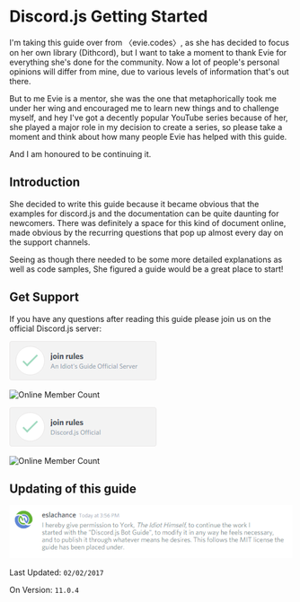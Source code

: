 # Discord.js Getting Started

I'm taking this guide over from 〈evie.codes〉, as she has decided to focus on her own library (Dithcord), but I want to take a moment to thank Evie for everything she's done for the community. Now a lot of people's personal opinions will differ from mine, due to various levels of information that's out there.

But to me Evie is a mentor, she was the one that metaphorically took me under her wing and encouraged me to learn new things and to challenge myself, and hey I've got a decently popular YouTube series because of her, she played a major role in my decision to create a series, so please take a moment and think about how many people Evie has helped with this guide.

And I am honoured to be continuing it.

## Introduction

She decided to write this guide because it became obvious that the examples for discord.js and the documentation can be quite daunting for newcomers. There was definitely a space for this kind of document online, made obvious by the recurring questions that pop up almost every day on the support channels.

Seeing as though there needed to be some more detailed explanations as well as code samples, She figured a guide would be a great place to start!

## Get Support
If you have any questions after reading this guide please join us on the official Discord.js server:

[![Join the Official Idiot's Guide Server](assets/idiotsguidejoin.png)](https://discord.gg/gkZCQtH)

![Online Member Count](https://discordapp.com/api/guilds/260202843686830080/embed.png)

[![Join the Official Discord.js Server](assets/discordofficialjoin.png)](https://discord.gg/bRCvFy9)

![Online Member Count](https://discordapp.com/api/guilds/222078108977594368/embed.png)

## Updating of this guide

![Guide transfer](assets/permission.png)

Last Updated: `02/02/2017`

On Version: `11.0.4`
